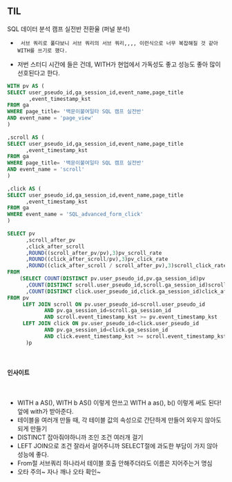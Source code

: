 ## TIL 
SQL 데이터 분석 캠프 실전반 전환율 (퍼널 분석)
-      서브 쿼리로 풀다보니 서브 쿼리의 서브 쿼리,,,, 이런식으로 너무 복잡해질 것 같아 WITH를 쓰기로 했다.
-   저번 스터디 시간에 들은 건데, WITH가 현업에서 가독성도 좋고 성능도 좋아 많이 선호된다고 한다.

```sql
WITH pv AS (
SELECT user_pseudo_id,ga_session_id,event_name,page_title      
       ,event_timestamp_kst
FROM ga 
WHERE page_title= '백문이불여일타 SQL 캠프 실전반'
AND event_name = 'page_view'
)
​
,scroll AS (
SELECT user_pseudo_id,ga_session_id,event_name,page_title          
      ,event_timestamp_kst
FROM ga 
WHERE page_title= '백문이불여일타 SQL 캠프 실전반'
AND event_name = 'scroll'
) 
​
,click AS (
SELECT user_pseudo_id,ga_session_id,event_name,page_title
      ,event_timestamp_kst
FROM ga 
WHERE event_name = 'SQL_advanced_form_click'
)
​
SELECT pv
      ,scroll_after_pv
      ,click_after_scroll
      ,ROUND((scroll_after_pv/pv),3)pv_scroll_rate
      ,ROUND((click_after_scroll/pv),3)pv_click_rate
      ,ROUND((click_after_scroll / scroll_after_pv),3)scroll_click_rate
FROM
    (SELECT COUNT(DISTINCT pv.user_pseudo_id,pv.ga_session_id)pv
      ,COUNT(DISTINCT scroll.user_pseudo_id,scroll.ga_session_id)scroll_after_pv
      ,COUNT(DISTINCT click.user_pseudo_id,click.ga_session_id)click_after_scroll
FROM pv
     LEFT JOIN scroll ON pv.user_pseudo_id=scroll.user_pseudo_id              
            AND pv.ga_session_id=scroll.ga_session_id
            AND scroll.event_timestamp_kst >= pv.event_timestamp_kst
     LEFT JOIN click ON pv.user_pseudo_id=click.user_pseudo_id                 
            AND pv.ga_session_id=click.ga_session_id
            AND click.event_timestamp_kst >= scroll.event_timestamp_kst
      )p
```
​
#### **인사이트** 
​
-   WITH a AS(), WITH b AS() 이렇게 안쓰고 WITH a as(), b() 이렇게 써도 된다! 앞에 with가 받아준다. 
-   테이블을 여러개 만들 때, 각 테이블 값의 속성으로 간단하게 만들어 외우지 않아도 되게 만들기 
-   DISTINCT 잡아줘야하니까 조인 조건 여러개 걸기 
-   LEFT JOIN으로 조건 잘라서 걸어주니까 SELECT절에 과도한 부담이 가지 않아 성능에 좋다. 
-   From절 서브쿼리 하나라서 테이블 호출 안해주더라도 이름은 지어주는거 명심 
-   오타 주의~ 자나 깨나 오타 확인~

